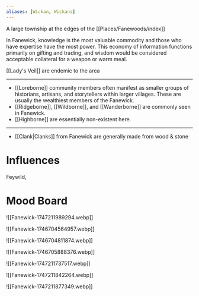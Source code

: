 ```yaml
---
aliases: [Wickan, Wickans]
---
```

A large township at the edges of the [[Places/Fanewoods/index]]

In Fanewick, knowledge is the most valuable commodity and those who have expertise have the most power. This economy of information functions primarily on gifting and trading, and wisdom would be considered acceptable collateral for a weapon or warm meal.

[[Lady's Veil]] are endemic to the area

---

- [[Loreborne]] community members often manifest as smaller groups of historians, artisans, and storytellers within larger villages. These are usually the wealthiest members of the Fanewick.
- [[Ridgeborne]], [[Wildborne]], and [[Wanderborne]] are commonly seen in Fanewick.
- [[Highborne]] are essentially non-existent here.

---

- [[Clank|Clanks]] from Fanewick are generally made from wood & stone

# Influences
Feywild,
# Mood Board

![[Fanewick-1747211989294.webp]]

![[Fanewick-1746704564957.webp]]

![[Fanewick-1746704811874.webp]]

![[Fanewick-1746705888376.webp]]

![[Fanewick-1747211737517.webp]]

![[Fanewick-1747211842264.webp]]

![[Fanewick-1747211877349.webp]]
